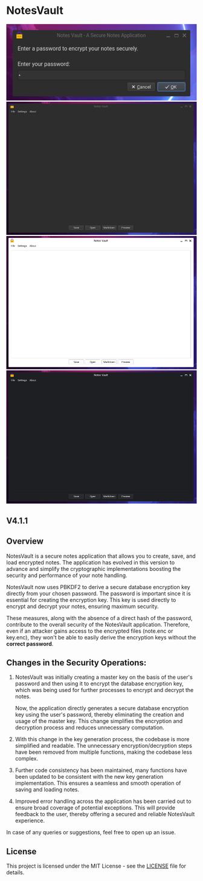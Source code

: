 # NotesVault

![ALT](1.png)
![ALT](2.png)
![ALT](3.png)
![ALT](4.png)

## V4.1.1

## Overview

NotesVault is a secure notes application that allows you to create, save, and load encrypted notes. The application has evolved in this version to advance and simplify the cryptographic implementations boosting the security and performance of your note handling.

NotesVault now uses PBKDF2 to derive a secure database encryption key directly from your chosen password. The password is important since it is essential for creating the encryption key. This key is used directly to encrypt and decrypt your notes, ensuring maximum security.

These measures, along with the absence of a direct hash of the password, contribute to the overall security of the NotesVault application. Therefore, even if an attacker gains access to the encrypted files (note.enc or key.enc), they won't be able to easily derive the encryption keys without the **correct password**.

## Changes in the Security Operations:

1. NotesVault was initially creating a master key on the basis of the user's password and then using it to encrypt the database encryption key, which was being used for further processes to encrypt and decrypt the notes.

   Now, the application directly generates a secure database encryption key using the user's password, thereby eliminating the creation and usage of the master key. This change simplifies the encryption and decryption process and reduces unnecessary computation.

2. With this change in the key generation process, the codebase is more simplified and readable. The unnecessary encryption/decryption steps have been removed from multiple functions, making the codebase less complex.

3. Further code consistency has been maintained, many functions have been updated to be consistent with the new key generation implementation. This ensures a seamless and smooth operation of saving and loading notes.

4. Improved error handling across the application has been carried out to ensure broad coverage of potential exceptions. This will provide feedback to the user, thereby offering a secured and reliable NotesVault experience.


In case of any queries or suggestions, feel free to open up an issue.

## License

This project is licensed under the MIT License - see the [LICENSE](LICENSE) file for details.